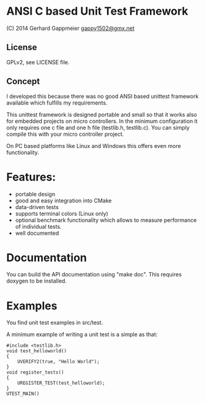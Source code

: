 ANSI C based Unit Test Framework
================================

(C) 2014 Gerhard Gappmeier <gappy1502@gmx.net>

License
-------

GPLv2, see LICENSE file.

Concept
-------

I developed this because there was no good ANSI based unittest framework
available which fulfills my requirements.

This unittest framework is designed portable and small so that it works also
for embedded projects on micro controllers. In the minimum configuration it
only requires one c file and one h file (testlib.h, testlib.c). You can simply
compile this with your micro controller project.

On PC based platforms like Linux and Windows this offers even more
functionality.

# Features:

* portable design
* good and easy integration into CMake
* data-driven tests
* supports terminal colors (Linux only)
* optional benchmark functionality which allows to measure performance of
  individual tests.
* well documented

# Documentation

You can build the API documentation using "make doc". This requires doxygen to
be installed.

# Examples

You find unit test examples in src/test.

A minimum example of writing a unit test is a simple as that:

    #include <testlib.h>
    void test_helloworld()
    {
        UVERIFY2(true, "Hello World");
    }
    void register_tests()
    {
        UREGISTER_TEST(test_helloworld);
    }
    UTEST_MAIN()
